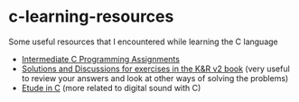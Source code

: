 # c-learning-resources
Some useful resources that I encountered while learning the C language

- [Intermediate C Programming Assignments](https://www.eskimo.com/~scs/cclass/asgn.int/index.html)
- [Solutions and Discussions for exercises in the K&R v2 book](https://clc-wiki.net/wiki/K%26R2_solutions) (very useful to review your answers and look at other ways of solving the problems)
- [Etude in C](https://zserge.com/posts/etude-in-c/) (more related to digital sound with C)
